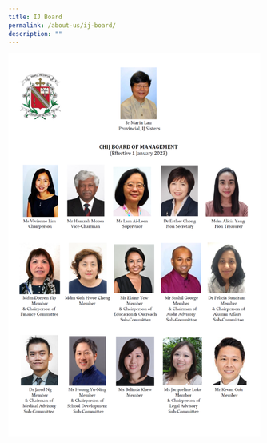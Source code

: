 ```yaml
---
title: IJ Board
permalink: /about-us/ij-board/
description: ""
---
```

<img src="/images/IJ_BOM_2023.png">
